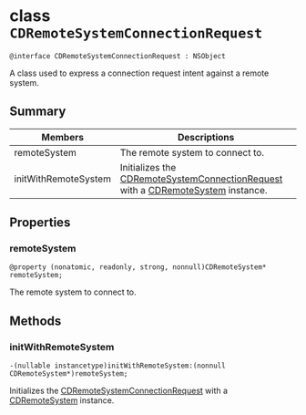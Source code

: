 # class `CDRemoteSystemConnectionRequest` 

```
@interface CDRemoteSystemConnectionRequest : NSObject
```  

A class used to express a connection request intent against a remote system.

## Summary

 Members                        | Descriptions                                
--------------------------------|---------------------------------------------
remoteSystem | The remote system to connect to.
initWithRemoteSystem | Initializes the [CDRemoteSystemConnectionRequest](CDRemoteSystemConnectionRequest.md) with a [CDRemoteSystem](CDRemoteSystem.md) instance.

## Properties

### remoteSystem
`@property (nonatomic, readonly, strong, nonnull)CDRemoteSystem* remoteSystem;`

The remote system to connect to.

## Methods

### initWithRemoteSystem
`-(nullable instancetype)initWithRemoteSystem:(nonnull CDRemoteSystem*)remoteSystem;`

Initializes the [CDRemoteSystemConnectionRequest](CDRemoteSystemConnectionRequest.md) with a [CDRemoteSystem](CDRemoteSystem.md) instance.